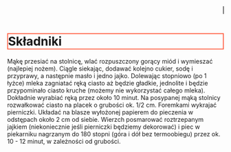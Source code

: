 <html>

<head>
<title>Przepis na pierniczki</title>

<big><big><big><marquee>Praca na 6!</marquee></big></big></big>
  <h1 style="border:2px solid Tomato;">Składniki</h1>
<p>Mąkę przesiać na stolnicę, wlać rozpuszczony gorący miód i wymieszać (najlepiej nożem). Ciągle siekając, dodawać kolejno cukier, sodę i przyprawy, a następnie masło i jedno jajko.
Dolewając stopniowo (po 1 łyżce) mleka zagniatać ręką ciasto aż będzie gładkie, jednolite i będzie przypominało ciasto kruche (możemy nie wykorzystać całego mleka). Dokładnie wyrabiać ręką przez około 10 minut.
Na posypanej mąką stolnicy rozwałkować ciasto na placek o grubości ok. 1/2 cm. Foremkami wykrajać pierniczki. Układać na blasze wyłożonej papierem do pieczenia w odstępach około 2 cm od siebie.
Wierzch posmarować roztrzepanym jajkiem (niekoniecznie jeśli pierniczki będziemy dekorować) i piec w piekarniku nagrzanym do 180 stopni (góra i dół bez termoobiegu) przez ok. 10 - 12 minut, w zależności od grubości.</p>
<head>
<html>
